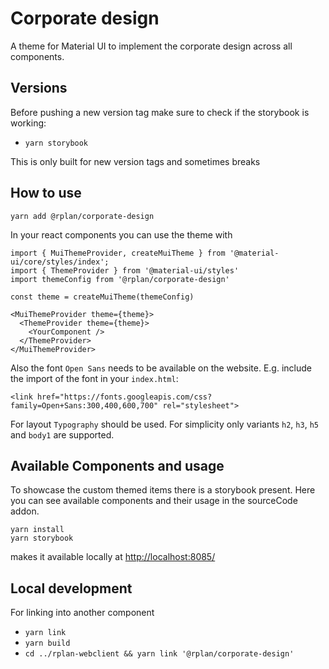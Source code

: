 # Corporate design
A theme for Material UI to implement the corporate design across all components.

## Versions
Before pushing a new version tag make sure to check if the storybook is working:
- `yarn storybook`

This is only built for new version tags and sometimes breaks

## How to use
```
yarn add @rplan/corporate-design
```
In your react components you can use the theme with
```
import { MuiThemeProvider, createMuiTheme } from '@material-ui/core/styles/index';
import { ThemeProvider } from '@material-ui/styles'
import themeConfig from '@rplan/corporate-design'

const theme = createMuiTheme(themeConfig)

<MuiThemeProvider theme={theme}>
  <ThemeProvider theme={theme}>
    <YourComponent />
  </ThemeProvider>
</MuiThemeProvider>
```
Also the font `Open Sans` needs to be available on the website.
E.g. include the import of the font in your `index.html`:
```
<link href="https://fonts.googleapis.com/css?family=Open+Sans:300,400,600,700" rel="stylesheet">
```
For layout `Typography` should be used.
For simplicity only variants `h2`, `h3`, `h5` and `body1` are supported.

## Available Components and usage
To showcase the custom themed items there is a storybook present. Here you can see available components and their usage
in the sourceCode addon.
```
yarn install
yarn storybook
```
makes it available locally at [http://localhost:8085/](http://localhost:8085/)

## Local development
For linking into another component 
- `yarn link`
- `yarn build`
- `cd ../rplan-webclient && yarn link '@rplan/corporate-design'`
